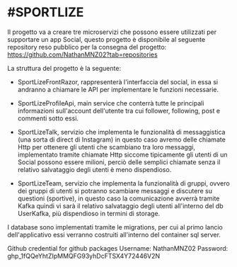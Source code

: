 #SPORTLIZE
==========
Il progetto va a creare tre microservizi che possono essere utilizzati per supportare un app Social, questo progetto è disponibile al seguente repository reso pubblico per la consegna del progetto: 
https://github.com/NathanMNZ02?tab=repositories

La struttura del progetto è la seguente:
- SportLizeFrontRazor, rappresenterà l'interfaccia del social, in essa si andranno a chiamare le API per implementare le funzioni necessarie.

- SportLizeProfileApi, main service che conterrà tutte le principali informazioni sull'account dell'utente tra cui follower, following, post e commenti sotto essi.

- SportLizeTalk, servizio che implementa le funzionalità di messaggistica (una sorta di direct di Instagram) in questo caso avremo delle chiamate Http per ottenere gli utenti che scambiano tra loro messaggi, implementato tramite chiamate Http siccome tipicamente gli utenti di un Social possono essere milioni, perciò delle semplici chiamate senza il relativo salvataggio degli utenti è meno dispendioso.

- SportLizeTeam, servizio che implementa la funzionalità di gruppi, ovvero dei gruppi di utenti si potranno scambiare messaggi e discutere su questioni (sportive), in questo caso la comunicazione avverrà tramite Kafka quindi vi sarà il relativo salvataggio degli utenti all'interno del db UserKafka, più dispendioso in termini di storage.

I database sono implementati tramite le migrations, per cui al primo lancio dell'applicativo essi verranno costruiti all'interno del container sql server.

Github credential for github packages
Username: NathanMNZ02
Password: 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